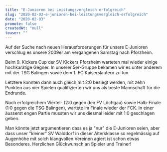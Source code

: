 ```yaml
---
title: "E-Junioren bei Leistungsvergleich erfolgreich"
slug: "2020-02-03-e-junioren-bei-leistungsvergleich-erfolgreich"
date: "2020-02-03"
promote: false
createdAt: "null"
teaser: ""
---
```

Auf der Suche nach neuen Herausforderungen für unsere E-Junioren verschlug es unsere 2009er am vergangenen Samstag nach Pforzheim.


Beim 9. Kickers Cup der SV Kickers Pforzheim warteten mal wieder einige hochkarätige Gegner. In unserer 5er-Gruppe bekamen wir es unter anderem mit der TSG Balingen sowie dem 1. FC Kaiserslautern zu tun.


Letztere konnten dann auch gleich mit 2:0 besiegt werden, mit zehn Punkten aus vier Spielen qualifizierten wir uns als beste Mannschaft für die Endrunde.


Nach erfolgreichem Viertel- (2:0 gegen den FV Löchgau) sowie Halb-Finale (1:0 gegen die TSG Balingen), wartete im Finale wieder der FCK. In einer äusserst engen Partie mussten wir uns diesmal leider mit 1:0 geschlagen geben.


Man könnte jetzt argumentieren dass es ja "nur" die E-Junioren seien, aber dass unser "kleiner" SV Walddorf in dieser Altersklasse so regelmässig auf Augenhöhe mit solch klangvollen Vereinen agiert ist schon etwas Besonderes. Herzlichen Glückwunsch an Spieler und Trainer!
